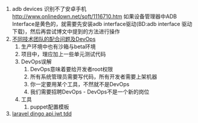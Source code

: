 1. adb devices 识别不了安卓手机 http://www.onlinedown.net/soft/1116710.htm 如果设备管理器中ADB Interface是黄色的，就需要先安装adb interface驱动(BD:adb interface 驱动下载)，然后再尝试博文中提到的方法进行操作
2. [不同技术团队的配合问题及DevOps](http://www.infoq.com/cn/articles/lxh-teamwork-devops)
   1. 生产环境中也有沙箱与beta环境
   2. 项目中，理应加上一些单元测试代码
   3. DevOps误解  
      1. DevOps意味着要给开发者root权限
      2. 所有系统管理员需要写代码，所有开发者需要上架机器
      3. 你一定要用某个工具，不然就不是DevOps
      4. 我们需要招聘DevOps - DevOps不是一个新的岗位
    3. 工具  
       1. puppet配置模板
3. [laravel dingo api,jwt tdd](https://m.dotdev.co/test-driven-api-development-using-laravel-dingo-and-jwt-with-documentation-ae4014260148)